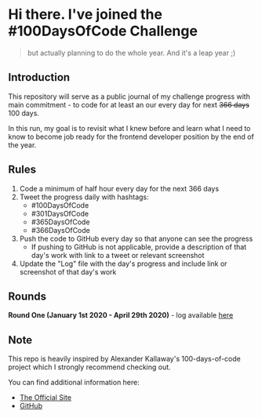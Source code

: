 # Hi there. I've  joined the #100DaysOfCode Challenge
> but actually planning to do the whole year. And it's a leap year ;)

## Introduction
This repository will serve as a public journal of my challenge progress with main commitment - to code for at least an our every day for next <s>366 days</s> 100 days.

In this run, my goal is to revisit what I knew before and learn what I need to know to become job ready for the frontend developer position by the end of the year.

## Rules
1. Code a minimum of half hour every day for the next 366 days
2. Tweet the progress daily with hashtags:
    - #100DaysOfCode
    - #301DaysOfCode
    - #365DaysOfCode
    - #366DaysOfCode
3. Push the code to GitHub every day so that anyone can see the progress
    - If pushing to GitHub is not applicable, provide a description of that day's work with link to a tweet or relevant screenshot
4. Update the "Log" file with the day's progress and include link or screenshot of that day's work

## Rounds 
**Round One (January 1st 2020 - April 29th 2020)** - log available [here](https://github.com/dbilanoski/whole-year-of-code/blob/master/log.md)

## Note
This repo is heavily inspired by Alexander Kallaway's 100-days-of-code project which I strongly recommend checking out.

You can find additional information here:
* [The Official Site](https://www.100daysofcode.com/)
* [GitHub](https://github.com/kallaway)